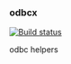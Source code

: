 ### odbcx

[![Build status](https://ci.appveyor.com/api/projects/status/iy4ku348wo6ysbam?svg=true)](https://ci.appveyor.com/project/serge-klim/odbcx)

odbc helpers
